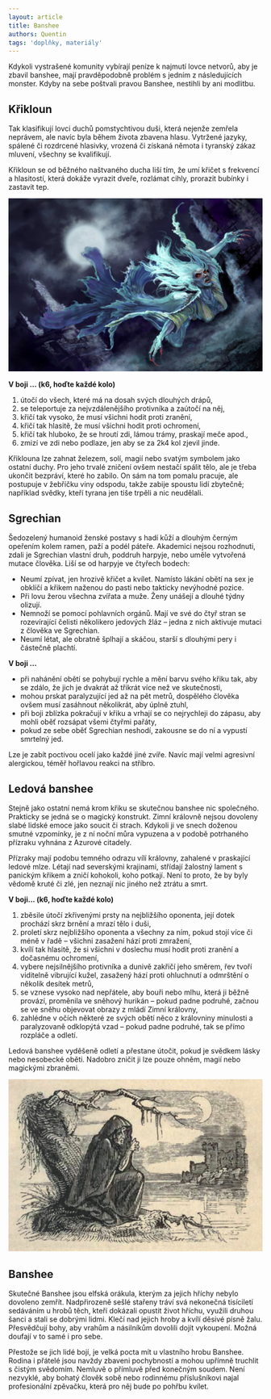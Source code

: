 ```yaml
---
layout: article
title: Banshee
authors: Quentin
tags: 'doplňky, materiály'
---
```


Kdykoli vystrašené komunity vybírají peníze k najmutí lovce netvorů, aby je zbavil banshee, mají pravděpodobně problém s jedním z následujících monster. Kdyby na sebe poštvali pravou Banshee, nestihli by ani modlitbu.

## Křikloun

Tak klasifikují lovci duchů pomstychtivou duši, která nejenže zemřela neprávem, ale navíc byla během života zbavena hlasu. Vytržené jazyky, spálené či rozdrcené hlasivky, vrozená či získaná němota i tyranský zákaz mluvení, všechny se kvalifikují.

Křikloun se od běžného naštvaného ducha liší tím, že umí křičet s frekvencí a hlasitostí, která dokáže vyrazit dveře, rozlámat cihly, prorazit bubínky i zastavit tep.

![](bansheebanshee-opt.jpg)

__V boji … (k6, hoďte každé kolo)__

1. útočí do všech, které má na dosah svých dlouhých drápů,
1. se teleportuje za nejvzdálenějšího protivníka a zaútočí na něj,
1. křičí tak vysoko, že musí všichni hodit proti zranění,
1. křičí tak hlasitě, že musí všichni hodit proti ochromení,
1. křičí tak hluboko, že se hroutí zdi, lámou trámy, praskají meče apod.,
1. zmizí ve zdi nebo podlaze, jen aby se za 2k4 kol zjevil jinde.

Křiklouna lze zahnat železem, solí, magií nebo svatým symbolem jako ostatní duchy. Pro jeho trvalé zničení ovšem nestačí spálit tělo, ale je třeba ukončit bezpráví, které ho zabilo. On sám na tom pomalu pracuje, ale postupuje v žebříčku viny odspodu, takže zabije spoustu lidí zbytečně; například svědky, kteří tyrana jen tiše trpěli a nic neudělali.

## Sgrechian

Šedozelený humanoid ženské postavy s hadí kůží a dlouhým černým opeřením kolem ramen, paží a podél páteře. Akademici nejsou rozhodnuti, zdali je Sgrechian vlastní druh, poddruh harpyje, nebo uměle vytvořená mutace člověka. Liší se od harpyje ve čtyřech bodech:

* Neumí zpívat, jen hrozivě křičet a kvílet. Namísto lákání obětí na sex je obklíčí a křikem naženou do pasti nebo takticky nevýhodné pozice.
* Při lovu žerou všechna zvířata a muže. Ženy unášejí a dlouhé týdny olizují.
* Nemnoží se pomocí pohlavních orgánů. Mají ve své do čtyř stran se rozevírající čelisti několikero jedových žláz – jedna z nich aktivuje mutaci z člověka ve Sgrechian.
* Neumí létat, ale obratně šplhají a skáčou, starší s dlouhými pery i částečně plachtí.

__V boji …__

* při nahánění obětí se pohybují rychle a mění barvu svého křiku tak, aby se zdálo, že jich je dvakrát až třikrát více než ve skutečnosti,
* mohou prskat paralyzující jed až na pět metrů, dospělého člověka ovšem musí zasáhnout několikrát, aby úplně ztuhl,
* při boji zblízka pokračují v křiku a vrhají se co nejrychleji do zápasu, aby mohli oběť rozsápat všemi čtyřmi pařáty,
* pokud ze sebe oběť Sgrechian neshodí, zakousne se do ní a vypustí smrtelný jed.

Lze je zabít poctivou ocelí jako každé jiné zvíře. Navíc mají velmi agresivní alergickou, téměř hořlavou reakci na stříbro.

## Ledová banshee

Stejně jako ostatní nemá krom křiku se skutečnou banshee nic společného. Prakticky se jedná se o magický konstrukt. Zimní královně nejsou dovoleny slabé lidské emoce jako soucit či strach. Kdykoli ji ve snech doženou smutné vzpomínky, je z ní noční můra vypuzena a v podobě potrhaného přízraku vyhnána z Azurové citadely.

Přízraky mají podobu temného odrazu vílí královny, zahalené v praskající ledové mlze. Létají nad severskými krajinami, střídají žalostný lament s panickým křikem a zničí kohokoli, koho potkají. Není to proto, že by byly vědomě kruté či zlé, jen neznají nic jiného než ztrátu a smrt.

__V boji... (k6, hoďte každé kolo)__

1. zběsile útočí zkřivenými prsty na nejbližšího oponenta, její dotek prochází skrz brnění a mrazí tělo i duši,
1. proletí skrz nejbližšího oponenta a všechny za ním, pokud stojí více či méně v řadě – všichni zasažení hází proti zmražení,
1. kvílí tak hlasitě, že si všichni v doslechu musí hodit proti zranění a dočasnému ochromení,
1. vybere nejsilnějšího protivníka a dunivě zakřičí jeho směrem, řev tvoří viditelně vibrující kužel, zasažený hází proti ohluchnutí a odmrštění o několik desítek metrů,
1. se vznese vysoko nad nepřátele, aby bouři nebo mlhu, která ji běžně provází, proměnila ve sněhový hurikán – pokud padne podruhé, začnou se ve sněhu objevovat obrazy z mládí Zimní královny,
1. zahlédne v očích některé ze svých obětí něco z královniny minulosti a paralyzovaně odklopýtá vzad – pokud padne podruhé, tak se přímo rozpláče a odletí.

Ledová banshee vyděšeně odletí a přestane útočit, pokud je svědkem lásky nebo nesobecké oběti. Nadobro zničit ji lze pouze ohněm, magií nebo magickými zbraněmi.

![](banshee-opt.jpg)

## Banshee

Skutečné Banshee jsou elfská orákula, kterým za jejich hříchy nebylo dovoleno zemřít. Nadpřirozeně sešlé stařeny tráví svá nekonečná tisíciletí sedáváním u hrobů těch, kteří dokázali opustit život hříchu, využili druhou šanci a stali se dobrými lidmi. Klečí nad jejich hroby a kvílí děsivé písně žalu. Přesvědčují bohy, aby vrahům a násilníkům dovolili dojít vykoupení. Možná doufají v to samé i pro sebe.

Přestože se jich lidé bojí, je velká pocta mít u vlastního hrobu Banshee. Rodina i přátelé jsou navždy zbaveni pochybností a mohou upřímně truchlit s čistým svědomím. Nemluvě o přímluvě před konečným soudem. Není nezvyklé, aby bohatý člověk sobě nebo rodinnému příslušníkovi najal profesionální zpěvačku, která pro něj bude po pohřbu kvílet.
